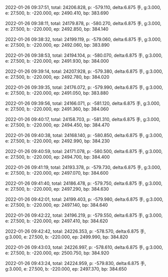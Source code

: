 2022-01-26 09:37:51, total: 24206.828, p: -579.110, delta:6.875 手, g:3.000, e: 27.500, b: -220.000, ep: 2490.410, bp: 383.690

2022-01-26 09:38:11, total: 24179.878, p: -580.270, delta:6.875 手, g:3.000, e: 27.500, b: -220.000, ep: 2492.850, bp: 384.140

2022-01-26 09:38:32, total: 24199.119, p: -579.060, delta:6.875 手, g:3.000, e: 27.500, b: -220.000, ep: 2492.060, bp: 383.890

2022-01-26 09:38:53, total: 24194.104, p: -580.070, delta:6.875 手, g:3.000, e: 27.500, b: -220.000, ep: 2491.930, bp: 384.000

2022-01-26 09:39:14, total: 24207.928, p: -579.380, delta:6.875 手, g:3.000, e: 27.500, b: -220.000, ep: 2492.780, bp: 384.020

2022-01-26 09:39:35, total: 24176.072, p: -579.990, delta:6.875 手, g:3.000, e: 27.500, b: -220.000, ep: 2491.050, bp: 383.880

2022-01-26 09:39:56, total: 24166.071, p: -581.120, delta:6.875 手, g:3.000, e: 27.500, b: -220.000, ep: 2491.360, bp: 384.060

2022-01-26 09:40:17, total: 24158.703, p: -581.310, delta:6.875 手, g:3.000, e: 27.500, b: -220.000, ep: 2494.450, bp: 384.470

2022-01-26 09:40:38, total: 24168.140, p: -580.850, delta:6.875 手, g:3.000, e: 27.500, b: -220.000, ep: 2492.990, bp: 384.230

2022-01-26 09:40:59, total: 24171.078, p: -580.500, delta:6.875 手, g:3.000, e: 27.500, b: -220.000, ep: 2494.700, bp: 384.400

2022-01-26 09:41:19, total: 24193.378, p: -579.730, delta:6.875 手, g:3.000, e: 27.500, b: -220.000, ep: 2497.070, bp: 384.600

2022-01-26 09:41:40, total: 24186.478, p: -579.750, delta:6.875 手, g:3.000, e: 27.500, b: -220.000, ep: 2497.290, bp: 384.630

2022-01-26 09:42:01, total: 24199.403, p: -579.980, delta:6.875 手, g:3.000, e: 27.500, b: -220.000, ep: 2497.140, bp: 384.640

2022-01-26 09:42:22, total: 24196.219, p: -579.550, delta:6.875 手, g:3.000, e: 27.500, b: -220.000, ep: 2497.410, bp: 384.620

2022-01-26 09:42:42, total: 24226.353, p: -578.570, delta:6.875 手, g:3.000, e: 27.500, b: -220.000, ep: 2499.990, bp: 384.820

2022-01-26 09:43:03, total: 24226.997, p: -578.610, delta:6.875 手, g:3.000, e: 27.500, b: -220.000, ep: 2500.750, bp: 384.920

2022-01-26 09:43:24, total: 24224.959, p: -579.830, delta:6.875 手, g:3.000, e: 27.500, b: -220.000, ep: 2497.370, bp: 384.650